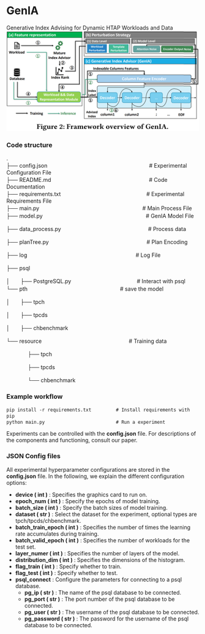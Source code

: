 # GenIA
Generative Index Advising for Dynamic HTAP Workloads and Data
![Framework overview of GenIA](./structure.png)

### Code structure

.  
├── config.json　　　　　　　　　　　　　　　　　　　# Experimental Configuration File  
├── README.md　　　　　　　　　　　　　　　　　　 # Code Documentation  
├── requirements.txt　　　　　　　　　　　　　　　　# Experimental Requirements File  
├── main.py　　　　　　　　　　　　　　　　　　　    # Main Process File  
├── model.py　　　　　　　　　　　　　　　　　　　  # GenIA Model File  

├── data_process.py　　　　　　　　　　　　　　　　 # Process data  

├── planTree.py　　　　　　　　　　　　　　　　　　 # Plan Encoding  

├── log　　　　　　　　　　　　　　　　　　　　         # Log File  

├── psql　　　　　　　　　　　　　　　　　　　　      

│　　├── PostgreSQL.py　　　　　　　　　　　　 # Interact with psql  
└── pth　　　　　　　　　　　　　　　　　					# save the model

│　　├── tpch

│　　├── tpcds

│　　├── chbenchmark 

└── resource　　　　　　　　　　　　　　　　			# Training data 

　　　　├── tpch

　　　　├── tpcds

　　　　└── chbenchmark




### Example workflow

```
pip install -r requirements.txt         # Install requirements with pip
python main.py					        # Run a experiment
```

Experiments can be controlled with the **config.json** file. For descriptions of the components and functioning, consult our paper.



### JSON Config files

All experimental hyperparameter configurations are stored in the **config.json** file. In the following, we explain the different configuration options:

* **device ( int )** : Specifies the graphics card to run on.
* **epoch_num ( int )** : Specify the epochs of model training.
* **batch_size ( int )** : Specify the batch sizes of model training.
* **dataset ( str )** : Select the dataset for the experiment, optional types are tpch/tpcds/chbenchmark.
* **batch_train_epoch ( int )** : Specifies the number of times the learning rate accumulates during training.
* **batch_valid_epoch ( int )** : Specifies the number of workloads for the test set.
* **layer_numer ( int )** : Specifies the number of layers of the model.
* **distribution_dim ( int )** : Specifies the dimensions of the histogram.
* **flag_train ( int )** : Specify whether to train.
* **flag_test ( int )** : Specify whether to test.
* **psql_connect** : Configure the parameters for connecting to a psql database.
  * **pg_ip ( str )** : The name of the psql database to be connected.
  * **pg_port ( str )** : The port number of the psql database to be connected.
  * **pg_user ( str )** : The username of the psql database to be connected.
  * **pg_password ( str )** : The password for the username of the psql database to be connected.
